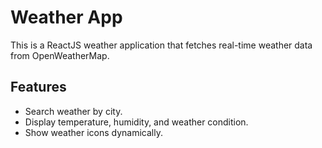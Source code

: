 # Weather App

This is a ReactJS weather application that fetches real-time weather data from OpenWeatherMap.

## Features
- Search weather by city.
- Display temperature, humidity, and weather condition.
- Show weather icons dynamically.
